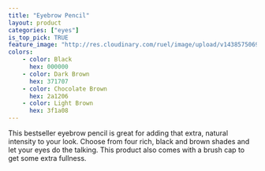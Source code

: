 ```yaml
---
title: "Eyebrow Pencil"
layout: product
categories: ["eyes"]
is_top_pick: TRUE
feature_image: "http://res.cloudinary.com/ruel/image/upload/v1438575069/fashion21/picture-21.jpg"
colors:
    - color: Black
      hex: 000000
    - color: Dark Brown
      hex: 371707
    - color: Chocolate Brown
      hex: 2a1206
    - color: Light Brown
      hex: 3f1a08
---
```

This bestseller eyebrow pencil is great for adding that extra, natural intensity to your look. Choose from four rich, black and brown shades and let your eyes do the talking. This product also comes with a brush cap to get some extra fullness.